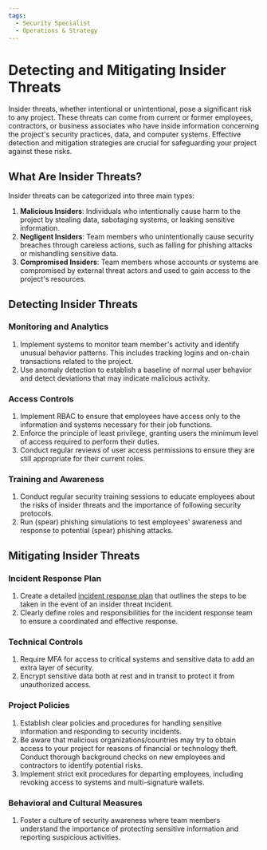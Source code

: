 ```yaml
---
tags:
  - Security Specialist
  - Operations & Strategy
---
```


# Detecting and Mitigating Insider Threats


Insider threats, whether intentional or unintentional, pose a significant risk to any project. These threats can come from current or former employees, contractors, or business associates who have inside information concerning the project's security practices, data, and computer systems. Effective detection and mitigation strategies are crucial for safeguarding your project against these risks.

## What Are Insider Threats?

Insider threats can be categorized into three main types:

1. **Malicious Insiders**: Individuals who intentionally cause harm to the project by stealing data, sabotaging systems, or leaking sensitive information.
2. **Negligent Insiders**: Team members who unintentionally cause security breaches through careless actions, such as falling for phishing attacks or mishandling sensitive data.
3. **Compromised Insiders**: Team members whose accounts or systems are compromised by external threat actors and used to gain access to the project's resources.

## Detecting Insider Threats

### Monitoring and Analytics

1. Implement systems to monitor team member's activity and identify unusual behavior patterns. This includes tracking logins and on-chain transactions related to the project.
2. Use anomaly detection to establish a baseline of normal user behavior and detect deviations that may indicate malicious activity.

### Access Controls

1. Implement RBAC to ensure that employees have access only to the information and systems necessary for their job functions.
2. Enforce the principle of least privilege, granting users the minimum level of access required to perform their duties.
3. Conduct regular reviews of user access permissions to ensure they are still appropriate for their current roles.

### Training and Awareness

1. Conduct regular security training sessions to educate employees about the risks of insider threats and the importance of following security protocols.
2. Run (spear) phishing simulations to test employees' awareness and response to potential (spear) phishing attacks.

## Mitigating Insider Threats

### Incident Response Plan

1. Create a detailed [incident response plan](../incident-management/README.md) that outlines the steps to be taken in the event of an insider threat incident.
2. Clearly define roles and responsibilities for the incident response team to ensure a coordinated and effective response.

### Technical Controls

1. Require MFA for access to critical systems and sensitive data to add an extra layer of security.
2. Encrypt sensitive data both at rest and in transit to protect it from unauthorized access.

### Project Policies

1. Establish clear policies and procedures for handling sensitive information and responding to security incidents.
2. Be aware that malicious organizations/countries may try to obtain access to your project for reasons of financial or technology theft. Conduct thorough background checks on new employees and contractors to identify potential risks.
3. Implement strict exit procedures for departing employees, including revoking access to systems and multi-signature wallets.

### Behavioral and Cultural Measures

1. Foster a culture of security awareness where team members understand the importance of protecting sensitive information and reporting suspicious activities.